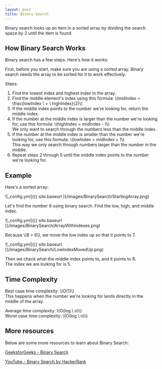 ```yaml
---
layout: post
title: Binary Search
---
```


Binary search looks up an item in a sorted array by dividing the search space by 2 until the item is found.

## How Binary Search Works
Binary search has a few steps. Here's how it works:

First, before you start, make sure you are using a sorted array. 
Binary search needs the array to be sorted for it to work effectively.

Steps:  
1. Find the lowest index and highest index in the array.
2. Find the middle element's index using this formula: \\(midIndex = \frac{lowIndex \ + \ highIndex}{2}\\)
3. If the middle index points to the number we're looking for, return the middle index.
4. If the number at the middle index is larger than the number we're looking for, use this formula: \\(highIndex = midIndex - 1\\)  
We only want to search through the numbers less than the middle index.
5. If the number at the middle index is smaller than the number we're looking for, use this formula: \\(lowIndex = midIndex + 1\\)  
This way we only search through numbers larger than the number in the middle.
6. Repeat steps 2 through 5 until the middle index points to the number we're looking for.

## Example
Here's a sorted array:

![_config.yml]({{ site.baseurl }}/images/BinarySearch/StartingArray.png)

Let's find the number 8 using binary search.
Find the low, high, and middle index.

![_config.yml]({{ site.baseurl }}/images/BinarySearch/ArrayWithIndexes.png)

Because \\(8 > 6\\), we move the low index up so that it points to 7.

![_config.yml]({{ site.baseurl }}/images/BinarySearch/LowIndexMovedUp.png)

Then we check what the middle index points to, and it points to 8.  
The index we are looking for is 5.

## Time Complexity
Best case time complexity: \\(O(1)\\)   
This happens when the number we're looking for lands directly in the middle of the array.  

Average time complexity: \\(O(log \ n)\\)  
Worst case time complexity: \\(O(log \ n)\\)

## More resources
Below are some more resources to learn about Binary Search:

[GeeksforGeeks - Binary Search](https://www.geeksforgeeks.org/binary-search/)

[YouTube - Binary Search by HackerRank](https://www.youtube.com/watch?v=P3YID7liBug)
